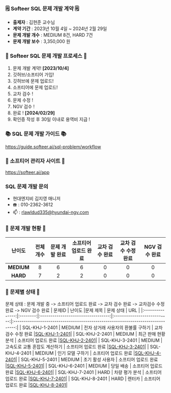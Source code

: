 ### 🗒️ Softeer SQL 문제 개발 계약 🗒️
- **출제자** : 김현준 교수님  
- **계약 기간** : 2023년 10월 4일 ~ 2024년 2월 29일  
- **문제 개발 개수** : MEDIUM 8건, HARD 7건
- **문제 개발 보수** : 3,350,000 원
  
### 💚 Softeer SQL 문제 개발 프로세스 💚
1. 문제 개발 계약!   **[2023/10/4]**
2. 깃허브/소프티어 가입!
3. 깃허브에 문제 업로드!
4. 소프티어에 문제 업로드!
5. 교차 검수 !
6. 문제 수정 !
7. NGV 검수 !
8. 완료 !  **[2024/02/29]**
9. 확인증 작성 후 30일 이내로 용역비 지급 ! 

### 📚 SQL 문제 개발 가이드 📚
https://guide.softeer.ai/sql-problem/workflow

### 🌼 소프티어 관리자 사이트 🌼
https://softeer.ai/app
  

### SQL 문제 개발 문의 
- 현대엔지비 김지영 매니저 
- ☎️ : 010-2362-3612
- 📫 : rlawldud335@hyundai-ngv.com

### 📍 문제 개발 현황 📍
| 난이도  | 전체 개수 | 문제 개발 완료 | 소프티어 업로드 완료  | 교차 검수 완료 | 교차 검수 수정 완료 | NGV 검수 완료 |
|:------------:|:-----:|:------------:|:---------------:|:------------:|:------------:|:-------------:|
| **MEDIUM**  |   8    |     6         |       6       |      0       |       0        |       0        |
| **HARD**    |    7   |      2        |       2        |      0       |       0       |       0        |

### 📌 문제별 상태 📌
문제 상태 : 문제 개발 중 -> 소프티어 업로드 완료 -> 교차 검수 완료 -> 교차검수 수정 완료 -> NGV 검수 완료
| 문제ID  | 난이도 |문제 제목 | 문제 상태 | URL |
|:---------------:|:--------:|:----------------------------------:|:---------------------------:|:-------------------------------------------------------------------------------:|
| SQL-KHJ-1-2401  |  MEDIUM  |   전자 상거래 사용자의 환불률 구하기  |     교차 검수 수정 완료     |[SQL-KHJ-1-2401](https://github.com/Softeer-Problems-KimHyunJun/SQL-KHJ-1-2401)|
| SQL-KHJ-2-2401  |  MEDIUM  |   최근 판매 현황 분석                |     소프티어 업로드 완료     |[SQL-KHJ-2-2401](https://github.com/Softeer-Problems-KimHyunJun/SQL-KHJ-2-2401)|
| SQL-KHJ-3-2401  |  MEDIUM  |   고속도로 교통 혼잡도 계산하기      |     소프티어 업로드 완료     |[SQL-KHJ-3-2401](https://github.com/Softeer-Problems-KimHyunJun/SQL-KHJ-3-2401)|
| SQL-KHJ-4-2401  |  MEDIUM  |   인기 모델 구하기                  |     소프티어 업로드 완료     |[SQL-KHJ-4-2401](https://github.com/Softeer-Problems-KimHyunJun/SQL-KHJ-4-2401)|
| SQL-KHJ-5-2401  |  MEDIUM  |   초기 활성 사용자                  |     소프티어 업로드 완료     |[SQL-KHJ-5-2401](https://github.com/Softeer-Problems-KimHyunJun/SQL-KHJ-5-2401)|
| SQL-KHJ-6-2401  |  MEDIUM  |   당일 배송                        |     소프티어 업로드 완료     |[SQL-KHJ-6-2401](https://github.com/Softeer-Problems-KimHyunJun/SQL-KHJ-6-2401)|
| SQL-KHJ-7-2401  |  HARD    |   차량 평가 분석                    |     소프티어 업로드 완료     |[SQL-KHJ-7-2401](https://github.com/Softeer-Problems-KimHyunJun/SQL-KHJ-7-2401)|
| SQL-KHJ-8-2401  |  HARD    |   렌터카                            |     소프티어 업로드 완료     |[SQL-KHJ-8-2401](https://github.com/Softeer-Problems-KimHyunJun/SQL-KHJ-8-2401)|
